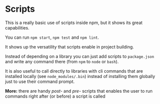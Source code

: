 # Scripts

This is a really basic use of scripts inside npm, but it shows its great capabilities.

You can run `npm start`, `npm test` and `npm lint`.

It shows up the versatility that scripts enable in project building. 

Instead of depending on a library you can just add scripts to `package.json` and write any command there (from `npm` to `node` or `bash`). 

It is also useful to call directly to libraries with cli commands that are installed locally (see `node_modules/.bin`) instead of installing them globally just to use their command prompt. 

**More:** there are handy *post-* and *pre-* scripts that enables the user to run commands right after (or before) a script is called
